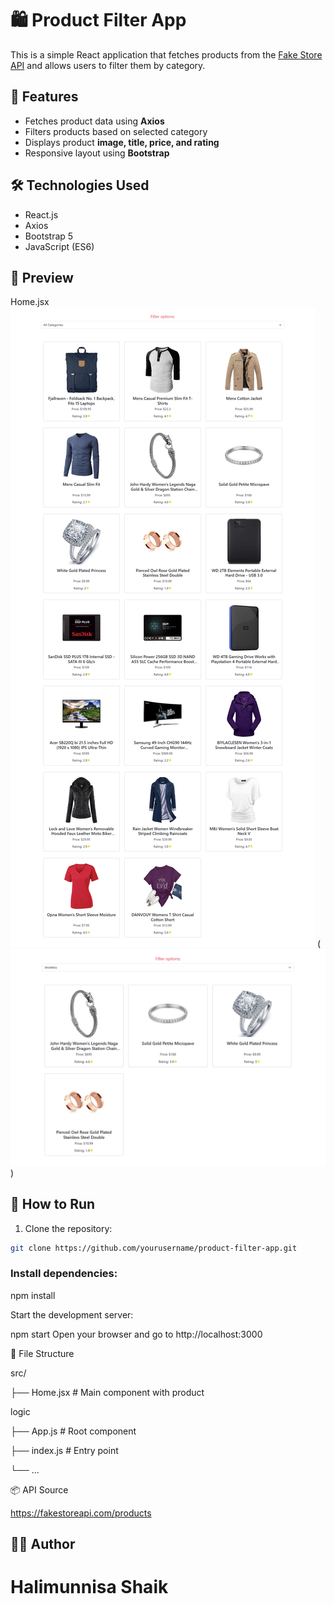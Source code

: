 # 🛍️ Product Filter App

This is a simple React application that fetches products from the [Fake Store API](https://fakestoreapi.com/) and allows users to filter them by category.

## 🚀 Features

- Fetches product data using **Axios**
- Filters products based on selected category
- Displays product **image, title, price, and rating**
- Responsive layout using **Bootstrap**

## 🛠️ Technologies Used

- React.js
- Axios
- Bootstrap 5
- JavaScript (ES6)

## 📸 Preview


Home.jsx ![alt text](Images/allProducts.png)
(![alt text](Images/FilterProducts.png))

## 🧾 How to Run

1. Clone the repository:

```bash
git clone https://github.com/yourusername/product-filter-app.git
```

### Install dependencies:
npm install

Start the development server:

npm start
Open your browser and go to http://localhost:3000

📂 File Structure

src/


├── Home.jsx         # Main component with product

logic

├── App.js           # Root component

├── index.js         # Entry point

└── ...


📦 API Source

https://fakestoreapi.com/products


## **👩‍💻 Author**


# **Halimunnisa Shaik**